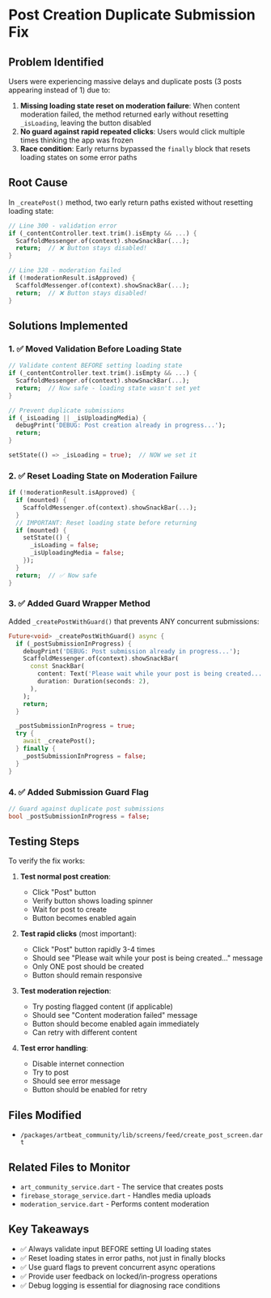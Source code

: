 # Post Creation Duplicate Submission Fix

## Problem Identified

Users were experiencing massive delays and duplicate posts (3 posts appearing instead of 1) due to:

1. **Missing loading state reset on moderation failure**: When content moderation failed, the method returned early without resetting `_isLoading`, leaving the button disabled
2. **No guard against rapid repeated clicks**: Users would click multiple times thinking the app was frozen
3. **Race condition**: Early returns bypassed the `finally` block that resets loading states on some error paths

## Root Cause

In `_createPost()` method, two early return paths existed without resetting loading state:

```dart
// Line 300 - validation error
if (_contentController.text.trim().isEmpty && ...) {
  ScaffoldMessenger.of(context).showSnackBar(...);
  return;  // ❌ Button stays disabled!
}

// Line 328 - moderation failed
if (!moderationResult.isApproved) {
  ScaffoldMessenger.of(context).showSnackBar(...);
  return;  // ❌ Button stays disabled!
}
```

## Solutions Implemented

### 1. ✅ Moved Validation Before Loading State

```dart
// Validate content BEFORE setting loading state
if (_contentController.text.trim().isEmpty && ...) {
  ScaffoldMessenger.of(context).showSnackBar(...);
  return;  // Now safe - loading state wasn't set yet
}

// Prevent duplicate submissions
if (_isLoading || _isUploadingMedia) {
  debugPrint('DEBUG: Post creation already in progress...');
  return;
}

setState(() => _isLoading = true);  // NOW we set it
```

### 2. ✅ Reset Loading State on Moderation Failure

```dart
if (!moderationResult.isApproved) {
  if (mounted) {
    ScaffoldMessenger.of(context).showSnackBar(...);
  }
  // IMPORTANT: Reset loading state before returning
  if (mounted) {
    setState(() {
      _isLoading = false;
      _isUploadingMedia = false;
    });
  }
  return;  // ✅ Now safe
}
```

### 3. ✅ Added Guard Wrapper Method

Added `_createPostWithGuard()` that prevents ANY concurrent submissions:

```dart
Future<void> _createPostWithGuard() async {
  if (_postSubmissionInProgress) {
    debugPrint('DEBUG: Post submission already in progress...');
    ScaffoldMessenger.of(context).showSnackBar(
      const SnackBar(
        content: Text('Please wait while your post is being created...'),
        duration: Duration(seconds: 2),
      ),
    );
    return;
  }

  _postSubmissionInProgress = true;
  try {
    await _createPost();
  } finally {
    _postSubmissionInProgress = false;
  }
}
```

### 4. ✅ Added Submission Guard Flag

```dart
// Guard against duplicate post submissions
bool _postSubmissionInProgress = false;
```

## Testing Steps

To verify the fix works:

1. **Test normal post creation**:

   - Click "Post" button
   - Verify button shows loading spinner
   - Wait for post to create
   - Button becomes enabled again

2. **Test rapid clicks** (most important):

   - Click "Post" button rapidly 3-4 times
   - Should see "Please wait while your post is being created..." message
   - Only ONE post should be created
   - Button should remain responsive

3. **Test moderation rejection**:

   - Try posting flagged content (if applicable)
   - Should see "Content moderation failed" message
   - Button should become enabled again immediately
   - Can retry with different content

4. **Test error handling**:
   - Disable internet connection
   - Try to post
   - Should see error message
   - Button should be enabled for retry

## Files Modified

- `/packages/artbeat_community/lib/screens/feed/create_post_screen.dart`

## Related Files to Monitor

- `art_community_service.dart` - The service that creates posts
- `firebase_storage_service.dart` - Handles media uploads
- `moderation_service.dart` - Performs content moderation

## Key Takeaways

- ✅ Always validate input BEFORE setting UI loading states
- ✅ Reset loading states in error paths, not just in finally blocks
- ✅ Use guard flags to prevent concurrent async operations
- ✅ Provide user feedback on locked/in-progress operations
- ✅ Debug logging is essential for diagnosing race conditions
